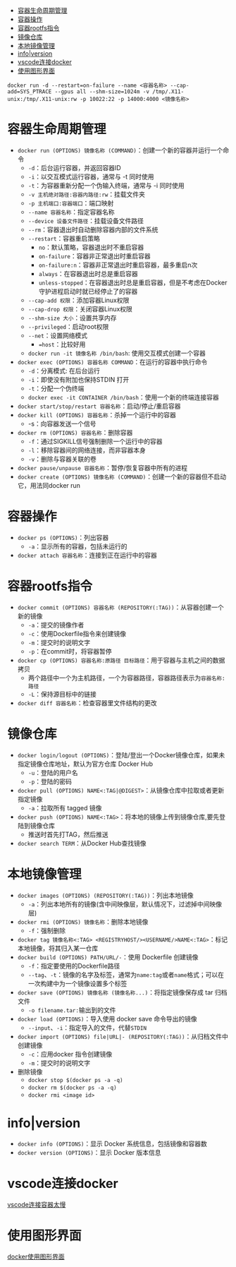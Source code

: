 - [容器生命周期管理](#容器生命周期管理)
- [容器操作](#容器操作)
- [容器rootfs指令](#容器rootfs指令)
- [镜像仓库](#镜像仓库)
- [本地镜像管理](#本地镜像管理)
- [info|version](#infoversion)
- [vscode连接docker](#vscode连接docker)
- [使用图形界面](#使用图形界面)

`docker run -d --restart=on-failure --name <容器名称> --cap-add=SYS_PTRACE --gpus all --shm-size=1024m -v /tmp/.X11-unix:/tmp/.X11-unix:rw -p 10022:22 -p 14000:4000 <镜像名称>`

# 容器生命周期管理
* `docker run (OPTIONS) 镜像名称 (COMMAND)`：创建一个新的容器并运行一个命令
	* `-d`：后台运行容器，并返回容器ID
	* `-i`：以交互模式运行容器，通常与 -t 同时使用
	* `-t`：为容器重新分配一个伪输入终端，通常与 -i 同时使用
	* `-v 主机绝对路径:容器内路径:rw`：挂载文件夹
	* `-p 主机端口:容器端口`：端口映射
	* `--name 容器名称`：指定容器名称
	* `--device 设备文件路径`：挂载设备文件路径
	* `--rm`：容器退出时自动删除容器内部的文件系统
	* `--restart`：容器重启策略
		* `no`：默认策略，容器退出时不重启容器
		* `on-failure`：容器非正常退出时重启容器
		* `on-failure:n`：容器非正常退出时重启容器，最多重启n次
		* `always`：在容器退出时总是重启容器
		* `unless-stopped`：在容器退出时总是重启容器，但是不考虑在Docker守护进程启动时就已经停止了的容器
	* `--cap-add 权限`：添加容器Linux权限
	* `--cap-drop 权限`：关闭容器Linux权限
	* `--shm-size 大小`：设置共享内存
	* `--privileged`：启动root权限
	* `--net`：设置网络模式
		* `=host`：比较好用
	* `docker run -it 镜像名称 /bin/bash`: 使用交互模式创建一个容器
* `docker exec (OPTIONS) 容器名称 COMMAND`：在运行的容器中执行命令
	* `-d`：分离模式: 在后台运行
	* `-i`：即使没有附加也保持STDIN 打开
	* `-t`：分配一个伪终端
	* `docker exec -it CONTAINER /bin/bash`：使用一个新的终端连接容器
* `docker start/stop/restart 容器名称`：启动/停止/重启容器
* `docker kill (OPTIONS) 容器名称`：杀掉一个运行中的容器
	* -s：向容器发送一个信号
* `docker rm (OPTIONS) 容器名称`：删除容器
	* `-f`：通过SIGKILL信号强制删除一个运行中的容器
	* `-l`：移除容器间的网络连接，而非容器本身
	* `-v`：删除与容器关联的卷
* `docker pause/unpause 容器名称`：暂停/恢复容器中所有的进程
* `docker create (OPTIONS) 镜像名称 (COMMAND)`：创建一个新的容器但不启动它，用法同docker run

# 容器操作
* `docker ps (OPTIONS)`：列出容器
	* `-a`：显示所有的容器，包括未运行的
* `docker attach 容器名称`：连接到正在运行中的容器

# 容器rootfs指令
* `docker commit (OPTIONS) 容器名称 (REPOSITORY(:TAG))`：从容器创建一个新的镜像
	* `-a`：提交的镜像作者
	* `-c`：使用Dockerfile指令来创建镜像
	* `-m`：提交时的说明文字
	* `-p`：在commit时，将容器暂停
* `docker cp (OPTIONS) 容器名称:原路径 目标路径`：用于容器与主机之间的数据拷贝
	* 两个路径中一个为主机路径，一个为容器路径，容器路径表示为`容器名称:路径`
	* `-L`：保持源目标中的链接
* `docker diff 容器名称`：检查容器里文件结构的更改

# 镜像仓库
* `docker login/logout (OPTIONS)`：登陆/登出一个Docker镜像仓库，如果未指定镜像仓库地址，默认为官方仓库 Docker Hub
	* `-u`：登陆的用户名
	* `-p`：登陆的密码
* `docker pull (OPTIONS) NAME<:TAG|@DIGEST>`：从镜像仓库中拉取或者更新指定镜像
	* `-a`：拉取所有 tagged 镜像
* `docker push (OPTIONS) NAME<:TAG>`：将本地的镜像上传到镜像仓库,要先登陆到镜像仓库
	* 推送时首先打TAG，然后推送
* `docker search TERM`：从Docker Hub查找镜像

# 本地镜像管理
* `docker images (OPTIONS) (REPOSITORY(:TAG))`：列出本地镜像
	* `-a`：列出本地所有的镜像(含中间映像层，默认情况下，过滤掉中间映像层)
* `docker rmi (OPTIONS) 镜像名称`：删除本地镜像
	* `-f`：强制删除
* `docker tag 镜像名称<:TAG> <REGISTRYHOST/><USERNAME/>NAME<:TAG>`：标记本地镜像，将其归入某一仓库
* `docker build (OPTIONS) PATH/URL/-`：使用 Dockerfile 创建镜像
	* `-f`：指定要使用的Dockerfile路径
	* `--tag`、`-t`：镜像的名字及标签，通常为`name:tag`或者`name`格式；可以在一次构建中为一个镜像设置多个标签
* `docker save (OPTIONS) 镜像名称 (镜像名称...)`：将指定镜像保存成 tar 归档文件
	* `-o filename.tar:`输出到的文件
* `docker load (OPTIONS)`：导入使用 docker save 命令导出的镜像
	* `--input`、`-i`：指定导入的文件，代替`STDIN`
* `docker import (OPTIONS) file|URL|- (REPOSITORY(:TAG))`：从归档文件中创建镜像
	* `-c`：应用docker 指令创建镜像
	* `-m`：提交时的说明文字
* 删除镜像
	* `docker stop $(docker ps -a -q)`
	* `docker rm $(docker ps -a -q)`
	* `docker rmi <image id>`

# info|version
* `docker info (OPTIONS)`：显示 Docker 系统信息，包括镜像和容器数
* `docker version (OPTIONS)`：显示 Docker 版本信息

# vscode连接docker

[vscode连接容器太慢](https://zhuanlan.zhihu.com/p/136537715)

# 使用图形界面

[docker使用图形界面](https://blog.csdn.net/hyj53/article/details/118633272)
